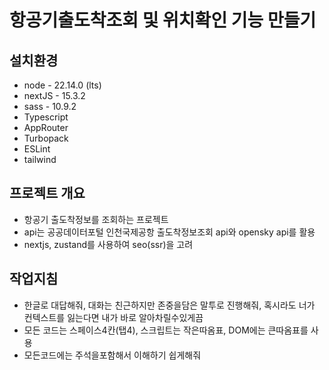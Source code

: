 # 항공기출도착조회 및 위치확인 기능 만들기

## 설치환경
- node - 22.14.0 (lts)
- nextJS - 15.3.2
- sass - 10.9.2
- Typescript
- AppRouter
- Turbopack
- ESLint
- tailwind

## 프로젝트 개요
- 항공기 출도착정보를 조회하는 프로젝트
- api는 공공데이터포털 인천국제공항 출도착정보조회 api와 opensky api를 활용
- nextjs, zustand를 사용하여 seo(ssr)을 고려



## 작업지침
- 한글로 대답해줘, 대화는 친근하지만 존중을담은 말투로 진행해줘, 혹시라도 너가 컨텍스트를 잃는다면 내가 바로 알아차릴수있게끔
- 모든 코드는 스페이스4칸(탭4), 스크립트는 작은따옴표, DOM에는 큰따옴표를 사용
- 모든코드에는 주석을포함해서 이해하기 쉽게해줘
